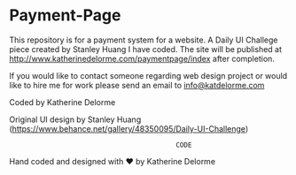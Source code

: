 # Payment-Page
This repository is for a payment system for a website.
A Daily UI Challege piece created by Stanley Huang I have coded.
The site will be published at http://www.katherinedelorme.com/paymentpage/index after completion.

If you would like to contact someone regarding web design project or would like to hire me for work please send an email to info@katdelorme.com

Coded by Katherine Delorme

Original UI design by Stanley Huang (https://www.behance.net/gallery/48350095/Daily-UI-Challenge)



                                              CODE

Hand coded and designed with &hearts; by Katherine Delorme
